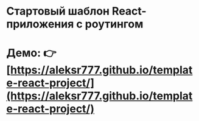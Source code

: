 # Стартовый шаблон React-приложения с роутингом

# Демо:  👉 [https://aleksr777.github.io/template-react-project/](https://aleksr777.github.io/template-react-project/)
